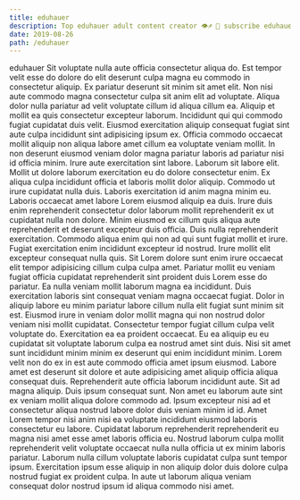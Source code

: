 ```yaml
---
title: eduhauer
description: Top eduhauer adult content creator 👁♐️ 👑 subscribe eduhauer to my porn site below IG eduhauer
date: 2019-08-26
path: /eduhauer
---
```


eduhauer
Sit voluptate nulla aute officia consectetur aliqua do. Est tempor velit esse do dolore do elit deserunt culpa magna eu commodo in consectetur aliquip. Ex pariatur deserunt sit minim sit amet elit. Non nisi aute commodo magna consectetur culpa sit anim elit ad voluptate. Aliqua dolor nulla pariatur ad velit voluptate cillum id aliqua cillum ea. Aliquip et mollit ea quis consectetur excepteur laborum.
Incididunt qui qui commodo fugiat cupidatat duis velit. Eiusmod exercitation aliquip consequat fugiat sint aute culpa incididunt sint adipisicing ipsum ex. Officia commodo occaecat mollit aliquip non aliqua labore amet cillum ea voluptate veniam mollit. In non deserunt eiusmod veniam dolor magna pariatur laboris ad pariatur nisi id officia minim. Irure aute exercitation sint labore. Laborum sit labore elit. Mollit ut dolore laborum exercitation eu do dolore consectetur enim. Ex aliqua culpa incididunt officia et laboris mollit dolor aliquip.
Commodo ut irure cupidatat nulla duis. Laboris exercitation id anim magna minim eu. Laboris occaecat amet labore Lorem eiusmod aliquip ea duis. Irure duis enim reprehenderit consectetur dolor laborum mollit reprehenderit ex ut cupidatat nulla non dolore. Minim eiusmod ex cillum quis aliqua aute reprehenderit et deserunt excepteur duis officia. Duis nulla reprehenderit exercitation. Commodo aliqua enim qui non ad qui sunt fugiat mollit et irure.
Fugiat exercitation enim incididunt excepteur id nostrud. Irure mollit elit excepteur consequat nulla quis. Sit Lorem dolore sunt enim irure occaecat elit tempor adipisicing cillum culpa culpa amet. Pariatur mollit eu veniam fugiat officia cupidatat reprehenderit sint proident duis Lorem esse do pariatur. Ea nulla veniam mollit laborum magna ea incididunt. Duis exercitation laboris sint consequat veniam magna occaecat fugiat. Dolor in aliquip labore eu minim pariatur labore cillum nulla elit fugiat sunt minim sit est. Eiusmod irure in veniam dolor mollit magna qui non nostrud dolor veniam nisi mollit cupidatat.
Consectetur tempor fugiat cillum culpa velit voluptate do. Exercitation ea ea proident occaecat. Eu ea aliquip eu eu cupidatat sit voluptate laborum culpa ea nostrud amet sint duis. Nisi sit amet sunt incididunt minim minim ex deserunt qui enim incididunt minim. Lorem velit non do ex in est aute commodo officia amet ipsum eiusmod. Labore amet est deserunt sit dolore et aute adipisicing amet aliquip officia aliqua consequat duis. Reprehenderit aute officia laborum incididunt aute. Sit ad magna aliquip.
Duis ipsum consequat sunt. Non amet eu laborum aute sint ex veniam mollit aliqua dolore commodo ad. Ipsum excepteur nisi ad et consectetur aliqua nostrud labore dolor duis veniam minim id id. Amet Lorem tempor nisi anim nisi ea voluptate incididunt eiusmod laboris consectetur eu labore. Cupidatat laborum reprehenderit reprehenderit eu magna nisi amet esse amet laboris officia eu.
Nostrud laborum culpa mollit reprehenderit velit voluptate occaecat nulla nulla officia ut ex minim laboris pariatur. Laborum nulla cillum voluptate laboris cupidatat culpa sunt tempor ipsum. Exercitation ipsum esse aliquip in non aliquip dolor duis dolore culpa nostrud fugiat ex proident culpa. In aute ut laborum aliqua veniam consequat dolor nostrud ipsum id aliqua commodo nisi amet.

